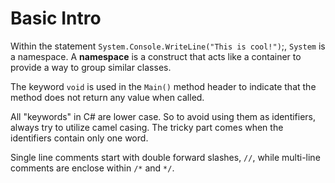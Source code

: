 # Basic Intro

Within the statement `System.Console.WriteLine("This is cool!")`;, `System` is a namespace. A **namespace** is a construct that acts like a container to provide a way to group similar classes.

The keyword `void` is used in the `Main()` method header to indicate that the method does not return any value when called.

All "keywords" in C# are lower case. So to avoid using them as identifiers, always try to utilize camel casing. The tricky part comes when the identifiers contain only one word.

Single line comments start with double forward slashes, `//`, while multi-line comments are enclose within `/*` and `*/`.
